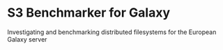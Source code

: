 # S3 Benchmarker for Galaxy
 Investigating and benchmarking distributed filesystems for the European Galaxy server
